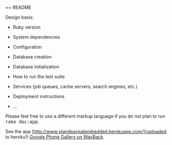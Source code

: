 == README

Design basis:

* Ruby version

* System dependencies

* Configuration

* Database creation

* Database initialization

* How to run the test suite

* Services (job queues, cache servers, search engines, etc.)

* Deployment instructions

* ...


Please feel free to use a different markup language if you do not plan to run
<tt>rake doc:app</tt>.

See the app [http://www.ytandpaypalembedded.herokuapp.com/](uploaded to heroku!)
[Google Phone Gallery on WayBack](http://web.archive.org/web/20131215082038/http://www.android.com/devices/).
